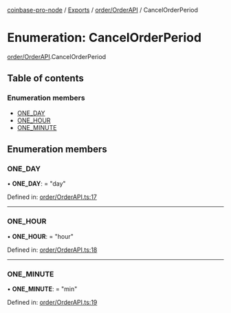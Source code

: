 [coinbase-pro-node](../README.md) / [Exports](../modules.md) / [order/OrderAPI](../modules/order_orderapi.md) / CancelOrderPeriod

# Enumeration: CancelOrderPeriod

[order/OrderAPI](../modules/order_orderapi.md).CancelOrderPeriod

## Table of contents

### Enumeration members

- [ONE_DAY](order_orderapi.cancelorderperiod.md#one_day)
- [ONE_HOUR](order_orderapi.cancelorderperiod.md#one_hour)
- [ONE_MINUTE](order_orderapi.cancelorderperiod.md#one_minute)

## Enumeration members

### ONE_DAY

• **ONE_DAY**: = "day"

Defined in: [order/OrderAPI.ts:17](https://github.com/bennycode/coinbase-pro-node/blob/a4b1aac/src/order/OrderAPI.ts#L17)

---

### ONE_HOUR

• **ONE_HOUR**: = "hour"

Defined in: [order/OrderAPI.ts:18](https://github.com/bennycode/coinbase-pro-node/blob/a4b1aac/src/order/OrderAPI.ts#L18)

---

### ONE_MINUTE

• **ONE_MINUTE**: = "min"

Defined in: [order/OrderAPI.ts:19](https://github.com/bennycode/coinbase-pro-node/blob/a4b1aac/src/order/OrderAPI.ts#L19)
